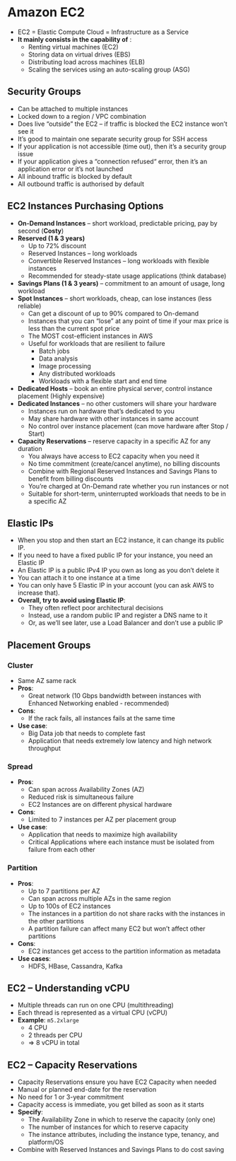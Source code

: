 # Amazon EC2  
- EC2 = Elastic Compute Cloud = Infrastructure as a Service  
- **It mainly consists in the capability of** :  
	- Renting virtual machines (EC2)  
	- Storing data on virtual drives (EBS)  
	- Distributing load across machines (ELB)  
	- Scaling the services using an auto-scaling group (ASG)

## Security Groups  
- Can be attached to multiple instances  
- Locked down to a region / VPC combination  
- Does live “outside” the EC2 – if traffic is blocked the EC2 instance won’t see it  
- It’s good to maintain one separate security group for SSH access  
- If your application is not accessible (time out), then it’s a security group issue  
- If your application gives a “connection refused“ error, then it’s an application error or it’s not launched  
- All inbound traffic is blocked by default  
- All outbound traffic is authorised by default

## EC2 Instances Purchasing Options  
- **On-Demand Instances** – short workload, predictable pricing, pay by second  (**Costy**)
- **Reserved (1 & 3 years)**
	- Up to 72% discount
	- Reserved Instances – long workloads  
	- Convertible Reserved Instances – long workloads with flexible instances  
	- Recommended for steady-state usage applications (think database)
- **Savings Plans (1 & 3 years)** – commitment to an amount of usage, long workload  
- **Spot Instances** – short workloads, cheap, can lose instances (less reliable) 
	- Can get a discount of up to 90% compared to On-demand  
	- Instances that you can “lose” at any point of time if your max price is less than the current spot price  
	- The MOST cost-efficient instances in AWS
	- Useful for workloads that are resilient to failure  
		- Batch jobs  
		- Data analysis  
		- Image processing  
		- Any distributed workloads  
		- Workloads with a flexible start and end time
- **Dedicated Hosts** – book an entire physical server, control instance placement  (Highly expensive)
- **Dedicated Instances** – no other customers will share your hardware 
	- Instances run on hardware that’s  dedicated to you  
	- May share hardware with other  instances in same account  
	- No control over instance placement  (can move hardware after Stop / Start)
- **Capacity Reservations** – reserve capacity in a specific AZ for any duration
	- You always have access to EC2 capacity when you need it  
	- No time commitment (create/cancel anytime), no billing discounts  
	- Combine with Regional Reserved Instances and Savings Plans to benefit from billing discounts  
	- You’re charged at On-Demand rate whether you run instances or not  
	- Suitable for short-term, uninterrupted workloads that needs to be in a  specific AZ


## Elastic IPs  
- When you stop and then start an EC2 instance, it can change its public IP.  
- If you need to have a fixed public IP for your instance, you need an Elastic IP  
- An Elastic IP is a public IPv4 IP you own as long as you don’t delete it  
- You can attach it to one instance at a time
- You can only have 5 Elastic IP in your account (you can ask AWS to increase that).  
- **Overall, try to avoid using Elastic IP**:  
	- They often reflect poor architectural decisions  
	- Instead, use a random public IP and register a DNS name to it  
	- Or, as we’ll see later, use a Load Balancer and don’t use a public IP

## Placement Groups
### Cluster
- Same AZ same rack
- **Pros**: 
	- Great network (10 Gbps bandwidth between instances with Enhanced Networking enabled - recommended)  
- **Cons**: 
	- If the rack fails, all instances fails at the same time  
- **Use case**:  
	- Big Data job that needs to complete fast  
	- Application that needs extremely low latency and high network throughput
### Spread
- **Pros**:  
	- Can span across Availability Zones (AZ)  
	- Reduced risk is simultaneous failure  
	- EC2 Instances are on different physical hardware  
- **Cons**:  
	- Limited to 7 instances per AZ  per placement group  
- **Use case**:  
	- Application that needs to maximize high availability  
	- Critical Applications where each instance must be isolated from failure from each other
### Partition
- **Pros**:
	- Up to 7 partitions per AZ  
	- Can span across multiple AZs in the  same region  
	- Up to 100s of EC2 instances  
	- The instances in a partition do not share racks with the instances in the  other partitions  
	- A partition failure can affect many EC2 but won’t affect other partitions  
- **Cons**:
	- EC2 instances get access to the partition information as metadata  
- **Use cases**:
	- HDFS, HBase, Cassandra, Kafka

## EC2 – Understanding vCPU  
- Multiple threads can run on one CPU (multithreading)  
- Each thread is represented as a virtual CPU (vCPU)
- **Example**: `m5.2xlarge`  
	- 4 CPU  
	- 2 threads per CPU  
	- => 8 vCPU in total

## EC2 – Capacity Reservations  
- Capacity Reservations ensure you have EC2 Capacity when needed  
- Manual or planned end-date for the reservation  
- No need for 1 or 3-year commitment  
- Capacity access is immediate, you get billed as soon as it starts  
- **Specify**:  
	- The Availability Zone in which to reserve the capacity (only one)  
	- The number of instances for which to reserve capacity  
	- The instance attributes, including the instance type, tenancy, and platform/OS  
- Combine with Reserved Instances and Savings Plans to do cost saving